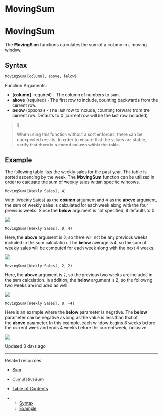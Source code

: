 # MovingSum

# MovingSum

The **MovingSum** functions calculates the sum of a column in a moving window.

## Syntax

```
MovingSum([column], above, below)
```

Function Arguments:

* **[column]** (required) - The column of numbers to sum.
* **above** (required) - The first row to include, counting backwards from the current row.
* **below** (optional) - The last row to include, counting forward from the current row. Defaults to 0 (current row will be the last row included).

> 📘
>
> When using this function without a sort enforced, there can be unexpected results. In order to ensure that the values are stable, verify that there is a sorted column within the table.

## Example

The following table lists the weekly sales for the past year. The table is sorted ascending by the week. The **MovingSum** function can be utilized in order to calculate the sum of weekly sales within specific windows.

```
MovingSum([Weekly Sales], 4)
```

With [Weekly Sales] as the **column** argument and 4 as the **above** argument, the sum of weekly sales is calculated for each week along with the four previous weeks. Since the **below** argument is not specified, it defaults to 0.

![](https://files.readme.io/087b171-11.png)

```
MovingSum([Weekly Sales], 0, 4)
```

Here, the **above** argument is 0, so there will not be any previous weeks included in the sum calculation. The **below** average is 4, so the sum of weekly sales will be computed for each week along with the next 4 weeks.

![](https://files.readme.io/336852f-22.png)

```
MovingSum([Weekly Sales], 2, 2)
```

Here, the **above** argument is 2, so the previous two weeks are included in the sum calculation. In addition, the **below** argument is 2, so the following two weeks are included as well.

![](https://files.readme.io/6abac33-33.png)

```
MovingSum([Weekly Sales], 8, -4)
```

Here is an example where the **below** parameter is negative. The **below** parameter can be negative as long as the value is less than that of the **above** parameter. In this example, each window begins 8 weeks before the current week and ends 4 weeks before the current week, inclusive.

![](https://files.readme.io/f0d4fd7-44.png)

Updated 3 days ago

---

Related resources

* [Sum](/docs/sum)
* [CumulativeSum](/docs/cumulativesum)

* [Table of Contents](#)
* + [Syntax](#syntax)
  + [Example](#example)